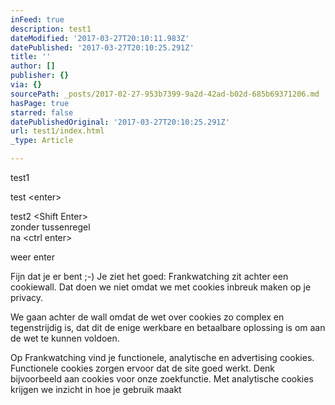 ```yaml
---
inFeed: true
description: test1
dateModified: '2017-03-27T20:10:11.983Z'
datePublished: '2017-03-27T20:10:25.291Z'
title: ''
author: []
publisher: {}
via: {}
sourcePath: _posts/2017-02-27-953b7399-9a2d-42ad-b02d-685b69371206.md
hasPage: true
starred: false
datePublishedOriginal: '2017-03-27T20:10:25.291Z'
url: test1/index.html
_type: Article

---
```

test1

test <enter\>

test2 <Shift Enter\>  
zonder tussenregel  
na <ctrl enter\>

weer enter

Fijn dat je er bent ;-) Je ziet het goed: Frankwatching zit achter een cookiewall. Dat doen we niet omdat we met cookies inbreuk maken op je privacy.

We gaan achter de wall omdat de wet over cookies zo complex en tegenstrijdig is, dat dit de enige werkbare en betaalbare oplossing is om aan de wet te kunnen voldoen.

Op Frankwatching vind je functionele, analytische en advertising cookies. Functionele cookies zorgen ervoor dat de site goed werkt. Denk bijvoorbeeld aan cookies voor onze zoekfunctie. Met analytische cookies krijgen we inzicht in hoe je gebruik maakt